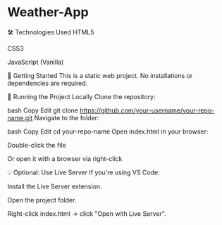 ﻿# Weather-App
🛠️ Technologies Used
HTML5

CSS3

JavaScript (Vanilla)

🚀 Getting Started
This is a static web project. No installations or dependencies are required.

🔧 Running the Project Locally
Clone the repository:

bash
Copy
Edit
git clone https://github.com/your-username/your-repo-name.git
Navigate to the folder:

bash
Copy
Edit
cd your-repo-name
Open index.html in your browser:

Double-click the file

Or open it with a browser via right-click

💡 Optional: Use Live Server
If you're using VS Code:

Install the Live Server extension.

Open the project folder.

Right-click index.html → click "Open with Live Server".
